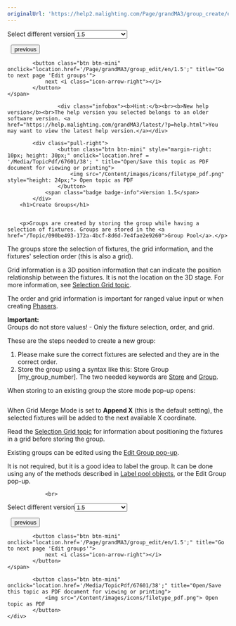 ```yaml
---
originalUrl: 'https://help2.malighting.com/Page/grandMA3/group_create/en/1.5'
---
```


<div class="topic-navigation">

<div class="pull-right">
	<span class="pull-left">


<div class="pull-left">
<form action="/Topic/SetCurrentVersionNumber" class="form-inline" id="frmTagSelector" method="post">	<span class="form-mini">
		<div class="input-prepend"><span class="add-on">Select different version</span><select autocomplete="off" id="versionNumberId" name="versionNumberId" onchange="$(this).closest('#frmTagSelector').submit();" style="width: 120px;"><option value="">- latest -</option>
<option value="10">1.0</option>
<option value="32">1.1</option>
<option value="35">1.2</option>
<option value="36">1.3</option>
<option value="37">1.4</option>
<option selected="selected" value="38">1.5</option>
<option value="39">1.6</option>
<option value="40">1.7</option>
<option value="42">1.8</option>
<option value="43">1.9</option>
<option value="44">2.0</option>
</select></div>
		<input data-val="true" data-val-number="The field Int32 must be a number." data-val-required="The Int32 field is required." id="ProductId" name="ProductId" type="hidden" value="16">
		<input id="CurrentGuid" name="CurrentGuid" type="hidden" value="e6fcb09d-67ee-4f9c-b81d-8d331ef9390a">
	</span>
</form></div>&nbsp;	</span>
	<span class="pull-right" style="white-space: nowrap;">
			<button class="btn btn-mini" onclick="location.href='/Page/grandMA3/group/en/1.5'; " title="Go to previous page 'Groups'">
				<i class="icon-arrow-left"></i> previous
			</button>

			<button class="btn btn-mini" onclick="location.href='/Page/grandMA3/group_edit/en/1.5';" title="Go to next page 'Edit groups'">
				next <i class="icon-arrow-right"></i> 
			</button>
	</span>
</div>
<div class="clear-fix" style="margin-bottom: 10px"></div>
</div>

					<div class="infobox"><b>Hint:</b><br><b>New help version</b><br>The help version you selected belongs to an older software version. <a href="https://help.malighting.com/grandMA3/latest/?p=help.html">You may want to view the latest help version.</a></div>

			<div class="pull-right">
					<button class="btn btn-mini" style="margin-right: 10px; height: 30px;" onclick="location.href = '/Media/TopicPdf/67601/38'; " title="Open/Save this topic as PDF document for viewing or printing">
						<img src="/Content/images/icons/filetype_pdf.png" style="height: 24px;"> Open topic as PDF
					</button>
				<span class="badge badge-info">Version 1.5</span>
			</div>
		<h1>Create Groups</h1>


		<p>Groups are created by storing the group while having a selection of fixtures. Groups are stored in the <a href="/Topic/090be493-172a-4bcf-8d6d-7e4fae2e9260">Group Pool</a>.</p>

<p>The groups store the selection of fixtures, the grid information, and the fixtures' selection order (this is also a grid).</p>

<p>Grid information is a 3D position information that can indicate the position relationship between the fixtures. It is not the location on the 3D stage. For more information, see&nbsp;<a href="/Topic/b653b2ef-87ff-4c84-96fd-f186a9dd3bee">Selection Grid topic</a>.</p>

<p>The order and grid information is important for ranged value input or when creating <a href="/Topic/b1a2f8ac-0809-4528-95de-16ba0b209092">Phasers</a>.</p>

<div class="important"><strong>Important:</strong><br>
Groups do not store values! - Only the fixture selection, order, and grid.</div>

<p>These are the steps needed to create a new group:</p>

<ol>
	<li>Please make sure the correct fixtures are selected and they are in the correct order.</li>
	<li>Store the group using a syntax like this: <span class="syntax">Store Group [my_group_number]</span>. The two needed keywords are <a href="/Topic/64b90b15-0122-49d2-b9e4-598c747cfe42">Store</a> and <a href="/Topic/f1029257-a17a-4325-a04a-90d2fb7a363a">Group</a>.</li>
</ol>

<p>When storing to an existing group the store mode pop-up opens:</p>

<p><img alt="" src="/Media/Image/window_store_mode-pop-up.png"></p>

<p>When <span class="softkey">Grid Merge Mode</span> is set to <strong>Append X</strong> (this is the default setting), the selected fixtures will be added to the next available X coordinate.</p>

<p>Read the <a href="/Topic/b653b2ef-87ff-4c84-96fd-f186a9dd3bee">Selection Grid topic</a> for information about positioning the fixtures in a grid before storing the group.</p>

<p>Existing groups can be edited using the <a href="/Topic/ed56b577-e912-47d0-9f7b-02cedb7bfbb1">Edit Group pop-up</a>.</p>

<p>It is not required, but it is a good idea to label the group. It can be done using any of the methods described in <a href="/Topic/a5bcdc4b-a227-4fa4-8f3f-205212f095af">Label pool objects</a>, or the Edit Group pop-up.</p>


				<br>
<div class="topic-navigation">

<div class="pull-right">
	<span class="pull-left">


<div class="pull-left">
<form action="/Topic/SetCurrentVersionNumber" class="form-inline" id="frmTagSelector" method="post">	<span class="form-mini">
		<div class="input-prepend"><span class="add-on">Select different version</span><select autocomplete="off" id="versionNumberId" name="versionNumberId" onchange="$(this).closest('#frmTagSelector').submit();" style="width: 120px;"><option value="">- latest -</option>
<option value="10">1.0</option>
<option value="32">1.1</option>
<option value="35">1.2</option>
<option value="36">1.3</option>
<option value="37">1.4</option>
<option selected="selected" value="38">1.5</option>
<option value="39">1.6</option>
<option value="40">1.7</option>
<option value="42">1.8</option>
<option value="43">1.9</option>
<option value="44">2.0</option>
</select></div>
		<input data-val="true" data-val-number="The field Int32 must be a number." data-val-required="The Int32 field is required." id="ProductId" name="ProductId" type="hidden" value="16">
		<input id="CurrentGuid" name="CurrentGuid" type="hidden" value="e6fcb09d-67ee-4f9c-b81d-8d331ef9390a">
	</span>
</form></div>&nbsp;	</span>
	<span class="pull-right" style="white-space: nowrap;">
			<button class="btn btn-mini" onclick="location.href='/Page/grandMA3/group/en/1.5'; " title="Go to previous page 'Groups'">
				<i class="icon-arrow-left"></i> previous
			</button>

			<button class="btn btn-mini" onclick="location.href='/Page/grandMA3/group_edit/en/1.5';" title="Go to next page 'Edit groups'">
				next <i class="icon-arrow-right"></i> 
			</button>
	</span>
</div>
	<div class="clear-fix"></div>
	<div class="pull-right">
	
			<button class="btn btn-mini" onclick="location.href='/Media/TopicPdf/67601/38';" title="Open/Save this topic as PDF document for viewing or printing">
				<img src="/Content/images/icons/filetype_pdf.png"> Open topic as PDF
			</button>
	</div>
<div class="clear-fix" style="margin-bottom: 10px"></div>
</div>

	
